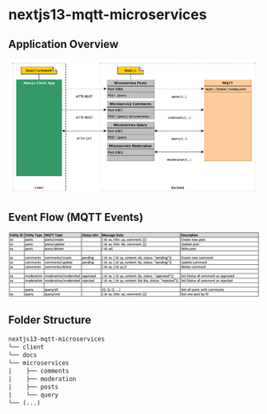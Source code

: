 # nextjs13-mqtt-microservices

## Application Overview

![Application Overview](./docs/Application.png)

## Event Flow (MQTT Events)

![Event Flow (MQTT Events)](./docs/Event-Data-Flow-Table.png)

## Folder Structure

```none
nextjs13-mqtt-microservices
└── client
└── docs
└── microservices
|    ├── comments
|    ├── moderation
|    ├── posts
|    └── query
└── (...)
```
